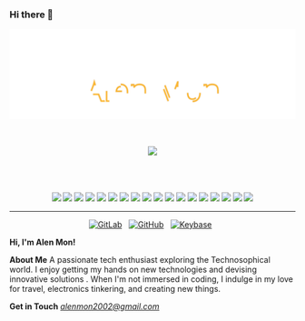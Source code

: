 ### Hi there 👋

<img src="./HEADER.svg"></img>

<br>
<p align="center"><img src="https://github-readme-stats.vercel.app/api?username=Alen-mon&count_private=true&show_icons=true"></p>


<br><br>


<p align="center">
<img src="https://img.shields.io/badge/Data-Archive-informational?style=flat&logo=internet-archive&logoColor=white&color=0366d6">
<img src="https://img.shields.io/badge/Read-Hackaday-informational?style=flat&logo=hackaday&logoColor=fddb2f&color=1a1a1a">
<img src="https://img.shields.io/badge/Design-Inkscape-informational?style=flat&logo=inkscape&logoColor=white&color=000000">
<img src="https://img.shields.io/badge/Design-OpenSCAD-informational?style=flat&logo=codesandbox&logoColor=white&color=yellow">
<img src="https://img.shields.io/badge/Design-Libfive-informational?style=flat&logo=codesandbox&logoColor=white&color=yellow">
<img src="https://img.shields.io/badge/Editor-Atom-informational?style=flat&logo=atom&logoColor=white&color=2bbc8a">
<img src="https://img.shields.io/badge/Cloud-AWS-informational?style=flat&logo=amazon-aws&logoColor=white&color=ff9900">
<img src="https://img.shields.io/badge/Cloud-Google_Workspace-informational?style=flat&logo=google&logoColor=white&color=ff9900">
<img src="https://img.shields.io/badge/Cloud-GitHub_Actions-informational?style=flat&logo=github-actions&logoColor=white&color=ff9900">
<img src="https://img.shields.io/badge/Cloud-Terraform-informational?style=flat&logo=terraform&logoColor=white&color=ff9900">
<img src="https://img.shields.io/badge/Shell-Bash-informational?style=flat&logo=gnu-bash&logoColor=white&color=333333">
<img src="https://img.shields.io/badge/Code-Python-informational?style=flat&logo=python&logoColor=white&color=33aa33">
<img src="https://img.shields.io/badge/System-Android-informational?style=flat&logo=android&logoColor=white&color=aaaaaa">
<img src="https://img.shields.io/badge/System-macOS-informational?style=flat&logo=apple&logoColor=white&color=aaaaaa">
<img src="https://img.shields.io/badge/System-Ubuntu-informational?style=flat&logo=ubuntu&logoColor=white&color=aaaaaa">
<img src="https://img.shields.io/badge/Kernel-Linux-informational?style=flat&logo=linux&logoColor=white&color=333333">
<img src="https://img.shields.io/badge/Hardware-Arduino-informational?style=flat&logo=arduino&logoColor=white&color=00979d">
<img src="https://img.shields.io/badge/Hardware-ESP32-informational?style=flat&logo=arduino&logoColor=white&color=cc4444">
</p>

<hr>

<p align="center">
<a href="[https://gitlab.com/0x2b3bfa0](https://gitlab.com/alen-mon1/)"><img width="30px" src="https://simpleicons.org/icons/gitlab.svg" alt="GitLab"><a><span>&nbsp;</span><span>&nbsp;</span>
<a href="https://github.com/alen-mon"><img width="30px" src="https://simpleicons.org/icons/github.svg" alt="GitHub"><a><span>&nbsp;</span><span>&nbsp;</span>
<a href="https://www.linkedin.com/in/alen-morres/"><img width="30px" src="https://simpleicons.org/icons/keybase.svg" alt="Keybase"><a><span>&nbsp;</span><span>&nbsp;</span>
</p>
                                                                                                                         


**Hi, I'm Alen Mon!**

**About Me**
A passionate tech enthusiast exploring the Technosophical world. I enjoy getting my hands on new technologies and devising innovative solutions . When I'm not immersed in coding, I indulge in my love for travel, electronics tinkering, and creating new things.

**Get in Touch** [_alenmon2002@gmail.com_](mailto:alenmon2002@gmail.com)
